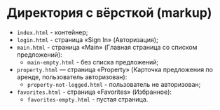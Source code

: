 # Директория с вёрсткой (markup)

* `index.html` - контейнер;
* `login.html` - страница «Sign In» (Авторизация);
* `main.html` - страница «Main» (Главная страница со списком предложений):
   * `main-empty.html` - без списка предложений;
* `property.html` — страница «Property» (Карточка предложения по аренде, пользователь авторизован):
   * `property-not-logged.html` - пользователь не авторизован;
* `favorites.html` - страница «Favorites» (Избранное):
   * `favorites-empty.html` - пустая страница.
